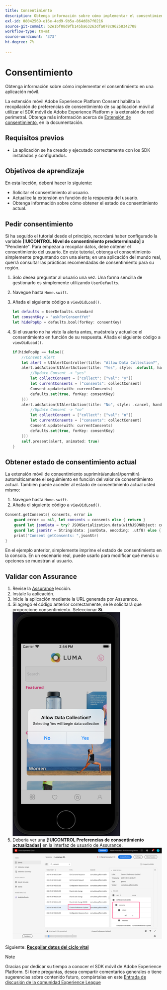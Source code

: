 ```yaml
---
title: Consentimiento
description: Obtenga información sobre cómo implementar el consentimiento en una aplicación móvil.
exl-id: 08042569-e16e-4ed9-9b5a-864d8b7f0216
source-git-commit: b2e1bf08d9fb145ba63263dfa078c96258342708
workflow-type: tm+mt
source-wordcount: '373'
ht-degree: 7%

---
```


# Consentimiento

Obtenga información sobre cómo implementar el consentimiento en una aplicación móvil.

La extensión móvil Adobe Experience Platform Consent habilita la recopilación de preferencias de consentimiento de su aplicación móvil al utilizar el SDK móvil de Adobe Experience Platform y la extensión de red perimetral. Obtenga más información acerca de [Extensión de consentimiento](https://developer.adobe.com/client-sdks/documentation/consent-for-edge-network/), en la documentación.

## Requisitos previos

* La aplicación se ha creado y ejecutado correctamente con los SDK instalados y configurados.

## Objetivos de aprendizaje

En esta lección, deberá hacer lo siguiente:

* Solicitar el consentimiento al usuario.
* Actualice la extensión en función de la respuesta del usuario.
* Obtenga información sobre cómo obtener el estado de consentimiento actual.

## Pedir consentimiento

Si ha seguido el tutorial desde el principio, recordará haber configurado la variable **[!UICONTROL Nivel de consentimiento predeterminado]** a &quot;Pendiente&quot;. Para empezar a recopilar datos, debe obtener el consentimiento del usuario. En este tutorial, obtenga el consentimiento simplemente preguntando con una alerta; en una aplicación del mundo real, querrá consultar las prácticas recomendadas de consentimiento para su región.

1. Solo desea preguntar al usuario una vez. Una forma sencilla de gestionarlo es simplemente utilizando `UserDefaults`.
1. Navegue hasta `Home.swift`.
1. Añada el siguiente código a `viewDidLoad()`.

   ```swift
   let defaults = UserDefaults.standard
   let consentKey = "askForConsentYet"
   let hidePopUp = defaults.bool(forKey: consentKey)
   ```

1. Si el usuario no ha visto la alerta antes, muéstrela y actualice el consentimiento en función de su respuesta. Añada el siguiente código a `viewDidLoad()`.

   ```swift
   if(hidePopUp == false){
       //Consent Alert
       let alert = UIAlertController(title: "Allow Data Collection?", message: "Selecting Yes will begin data collection", preferredStyle: .alert)
       alert.addAction(UIAlertAction(title: "Yes", style: .default, handler: { action in
           //Update Consent -> "yes"
           let collectConsent = ["collect": ["val": "y"]]
           let currentConsents = ["consents": collectConsent]
           Consent.update(with: currentConsents)
           defaults.set(true, forKey: consentKey)
       }))
       alert.addAction(UIAlertAction(title: "No", style: .cancel, handler: { action in
           //Update Consent -> "no"
           let collectConsent = ["collect": ["val": "n"]]
           let currentConsents = ["consents": collectConsent]
           Consent.update(with: currentConsents)
           defaults.set(true, forKey: consentKey)
       }))
       self.present(alert, animated: true)
   }
   ```


## Obtener estado de consentimiento actual

La extensión móvil de consentimiento suprimirá/anulará/permitirá automáticamente el seguimiento en función del valor de consentimiento actual. También puede acceder al estado de consentimiento actual usted mismo:

1. Navegue hasta `Home.swift`.
1. Añada el siguiente código a `viewDidLoad()`.

```swift
Consent.getConsents{ consents, error in
    guard error == nil, let consents = consents else { return }
    guard let jsonData = try? JSONSerialization.data(withJSONObject: consents, options: .prettyPrinted) else { return }
    guard let jsonStr = String(data: jsonData, encoding: .utf8) else { return }
    print("Consent getConsents: ",jsonStr)
}
```

En el ejemplo anterior, simplemente imprime el estado de consentimiento en la consola. En un escenario real, puede usarlo para modificar qué menús u opciones se muestran al usuario.

## Validar con Assurance

1. Revise la [Assurance](assurance.md) lección.
1. Instale la aplicación.
1. Inicie la aplicación mediante la URL generada por Assurance.
1. Si agregó el código anterior correctamente, se le solicitará que proporcione consentimiento. Seleccionar **Sí**.
   ![ventana emergente de consentimiento](assets/mobile-consent-validate.png)
1. Debería ver una **[!UICONTROL Preferencias de consentimiento actualizadas]** en la interfaz de usuario de Assurance.
   ![validación del consentimiento](assets/mobile-consent-update.png)

Siguiente: **[Recopilar datos del ciclo vital](lifecycle-data.md)**

>[!NOTE]
>
>Gracias por dedicar su tiempo a conocer el SDK móvil de Adobe Experience Platform. Si tiene preguntas, desea compartir comentarios generales o tiene sugerencias sobre contenido futuro, compártalas en este [Entrada de discusión de la comunidad Experience League](https://experienceleaguecommunities.adobe.com/t5/adobe-experience-platform-launch/tutorial-discussion-implement-adobe-experience-cloud-in-mobile/td-p/443796)